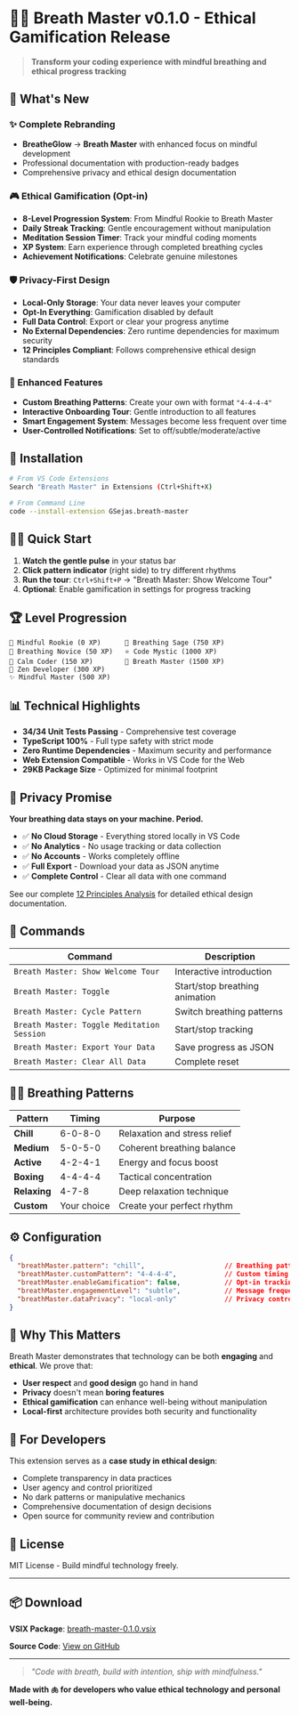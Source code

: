 # 🧘‍♀️ Breath Master v0.1.0 - Ethical Gamification Release

> **Transform your coding experience with mindful breathing and ethical progress tracking**

## 🎯 What's New

### ✨ Complete Rebranding
- **BreatheGlow** → **Breath Master** with enhanced focus on mindful development
- Professional documentation with production-ready badges
- Comprehensive privacy and ethical design documentation

### 🎮 Ethical Gamification (Opt-in)
- **8-Level Progression System**: From Mindful Rookie to Breath Master
- **Daily Streak Tracking**: Gentle encouragement without manipulation
- **Meditation Session Timer**: Track your mindful coding moments
- **XP System**: Earn experience through completed breathing cycles
- **Achievement Notifications**: Celebrate genuine milestones

### 🛡️ Privacy-First Design
- **Local-Only Storage**: Your data never leaves your computer
- **Opt-In Everything**: Gamification disabled by default
- **Full Data Control**: Export or clear your progress anytime
- **No External Dependencies**: Zero runtime dependencies for maximum security
- **12 Principles Compliant**: Follows comprehensive ethical design standards

### 🔧 Enhanced Features
- **Custom Breathing Patterns**: Create your own with format `"4-4-4-4"`
- **Interactive Onboarding Tour**: Gentle introduction to all features
- **Smart Engagement System**: Messages become less frequent over time
- **User-Controlled Notifications**: Set to off/subtle/moderate/active

## 🚀 Installation

```bash
# From VS Code Extensions
Search "Breath Master" in Extensions (Ctrl+Shift+X)

# From Command Line  
code --install-extension GSejas.breath-master
```

## 🧘‍♂️ Quick Start

1. **Watch the gentle pulse** in your status bar
2. **Click pattern indicator** (right side) to try different rhythms
3. **Run the tour**: `Ctrl+Shift+P` → "Breath Master: Show Welcome Tour"
4. **Optional**: Enable gamification in settings for progress tracking

## 🏆 Level Progression

```
🌱 Mindful Rookie (0 XP)      🧘 Breathing Sage (750 XP)
🌿 Breathing Novice (50 XP)   ⭐ Code Mystic (1000 XP)  
🍃 Calm Coder (150 XP)        🌌 Breath Master (1500 XP)
🌳 Zen Developer (300 XP)
✨ Mindful Master (500 XP)
```

## 📊 Technical Highlights

- **34/34 Unit Tests Passing** - Comprehensive test coverage
- **TypeScript 100%** - Full type safety with strict mode
- **Zero Runtime Dependencies** - Maximum security and performance
- **Web Extension Compatible** - Works in VS Code for the Web
- **29KB Package Size** - Optimized for minimal footprint

## 🔐 Privacy Promise

**Your breathing data stays on your machine. Period.**

- ✅ **No Cloud Storage** - Everything stored locally in VS Code
- ✅ **No Analytics** - No usage tracking or data collection
- ✅ **No Accounts** - Works completely offline
- ✅ **Full Export** - Download your data as JSON anytime
- ✅ **Complete Control** - Clear all data with one command

See our complete [12 Principles Analysis](https://github.com/GSejas/BreatheGlow/blob/main/12-PRINCIPLES-ANALYSIS.md) for detailed ethical design documentation.

## 🎯 Commands

| Command | Description |
|---------|-------------|
| `Breath Master: Show Welcome Tour` | Interactive introduction |
| `Breath Master: Toggle` | Start/stop breathing animation |
| `Breath Master: Cycle Pattern` | Switch breathing patterns |
| `Breath Master: Toggle Meditation Session` | Start/stop tracking |
| `Breath Master: Export Your Data` | Save progress as JSON |
| `Breath Master: Clear All Data` | Complete reset |

## 🧘‍♂️ Breathing Patterns

| Pattern | Timing | Purpose |
|---------|--------|---------|
| **Chill** | 6-0-8-0 | Relaxation and stress relief |
| **Medium** | 5-0-5-0 | Coherent breathing balance |
| **Active** | 4-2-4-1 | Energy and focus boost |
| **Boxing** | 4-4-4-4 | Tactical concentration |
| **Relaxing** | 4-7-8 | Deep relaxation technique |
| **Custom** | Your choice | Create your perfect rhythm |

## ⚙️ Configuration

```json
{
  "breathMaster.pattern": "chill",                    // Breathing pattern
  "breathMaster.customPattern": "4-4-4-4",            // Custom timing (seconds)  
  "breathMaster.enableGamification": false,           // Opt-in tracking
  "breathMaster.engagementLevel": "subtle",           // Message frequency
  "breathMaster.dataPrivacy": "local-only"            // Privacy control
}
```

## 🌟 Why This Matters

Breath Master demonstrates that technology can be both **engaging** and **ethical**. We prove that:

- **User respect** and **good design** go hand in hand
- **Privacy** doesn't mean **boring features**
- **Ethical gamification** can enhance well-being without manipulation
- **Local-first** architecture provides both security and functionality

## 🤝 For Developers

This extension serves as a **case study in ethical design**:

- Complete transparency in data practices
- User agency and control prioritized
- No dark patterns or manipulative mechanics
- Comprehensive documentation of design decisions
- Open source for community review and contribution

## 📄 License

MIT License - Build mindful technology freely.

---

## 📦 Download

**VSIX Package**: [breath-master-0.1.0.vsix](https://github.com/GSejas/BreatheGlow/releases/download/v0.1.0/breath-master-0.1.0.vsix)

**Source Code**: [View on GitHub](https://github.com/GSejas/BreatheGlow/tree/v0.1.0)

---

> *"Code with breath, build with intention, ship with mindfulness."*

**Made with 🫁 for developers who value ethical technology and personal well-being.**
